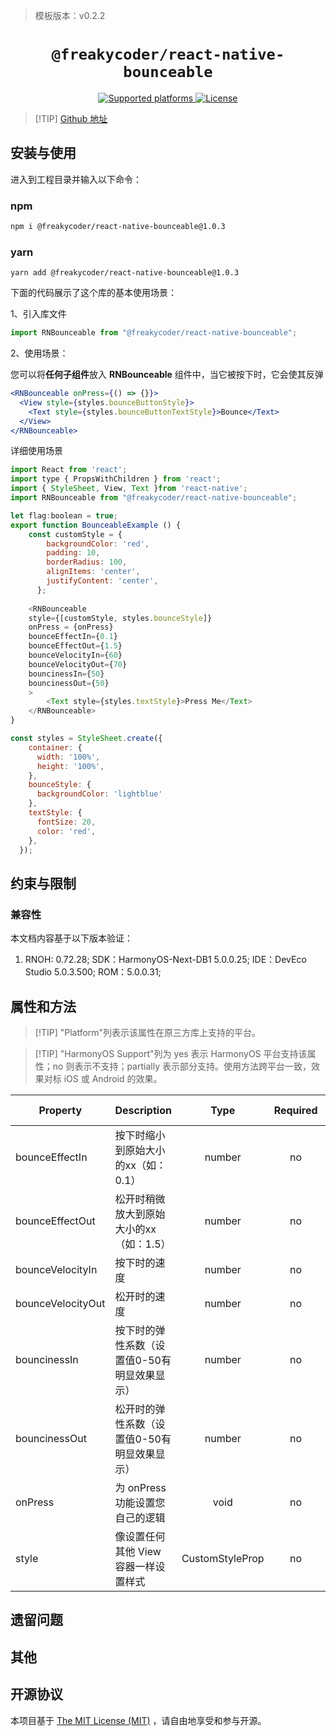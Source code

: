 > 模板版本：v0.2.2



<p align="center">
  <h1 align="center"> <code>@freakycoder/react-native-bounceable</code> </h1>
</p>
<p align="center">
    <a href="https://github.com/WrathChaos/react-native-bounceable">
        <img src="https://img.shields.io/badge/platforms-android%20|%20ios%20|%20harmony%20-lightgrey.svg" alt="Supported platforms" />
    </a>
    <a href="https://opensource.org/license/MIT">
        <img src="https://img.shields.io/badge/license-MIT-green.svg" alt="License" />
    </a>
</p>



> [!TIP] [Github 地址](https://github.com/WrathChaos/react-native-bounceable)

## 安装与使用

进入到工程目录并输入以下命令：

###  npm

```bash
npm i @freakycoder/react-native-bounceable@1.0.3
```

### yarn

```
yarn add @freakycoder/react-native-bounceable@1.0.3
```

下面的代码展示了这个库的基本使用场景：

1、引入库文件

```jsx
import RNBounceable from "@freakycoder/react-native-bounceable";
```

2、使用场景：

您可以将**任何子组件**放入 **RNBounceable** 组件中，当它被按下时，它会使其反弹

```jsx
<RNBounceable onPress={() => {}}>
  <View style={styles.bounceButtonStyle}>
    <Text style={styles.bounceButtonTextStyle}>Bounce</Text>
  </View>
</RNBounceable>
```

详细使用场景

```javascript
import React from 'react';
import type { PropsWithChildren } from 'react';
import { StyleSheet, View, Text }from 'react-native';
import RNBounceable from "@freakycoder/react-native-bounceable";

let flag:boolean = true;
export function BounceableExample () {
    const customStyle = {
        backgroundColor: 'red',
        padding: 10,
        borderRadius: 100,
        alignItems: 'center',
        justifyContent: 'center',
      };
    
    <RNBounceable
    style={[customStyle, styles.bounceStyle]}
    onPress = {onPress}
    bounceEffectIn={0.1}
    bounceEffectOut={1.5}
    bounceVelocityIn={60}
    bounceVelocityOut={70}
    bouncinessIn={50}
    bouncinessOut={50}
    >
    	<Text style={styles.textStyle}>Press Me</Text>
    </RNBounceable>
}

const styles = StyleSheet.create({
    container: {
      width: '100%',
      height: '100%',
    },
    bounceStyle: {
      backgroundColor: 'lightblue'
    },
    textStyle: {
      fontSize: 20,
      color: 'red',
    },
  });
```



## 约束与限制

### 兼容性

本文档内容基于以下版本验证：

1. RNOH: 0.72.28; SDK：HarmonyOS-Next-DB1 5.0.0.25; IDE：DevEco Studio 5.0.3.500; ROM：5.0.0.31;

## 属性和方法

> [!TIP] "Platform"列表示该属性在原三方库上支持的平台。

> [!TIP] "HarmonyOS Support"列为 yes 表示 HarmonyOS 平台支持该属性；no 则表示不支持；partially 表示部分支持。使用方法跨平台一致，效果对标 iOS 或 Android 的效果。

| Property          | Description                                  |      Type       | Required | Platform    | HarmonyOS Support |
| ----------------- | -------------------------------------------- | :-------------: | :------: | ----------- | ----------------- |
| bounceEffectIn    | 按下时缩小到原始大小的xx（如：0.1）          |     number      |    no    | iOS/Android | yes               |
| bounceEffectOut   | 松开时稍微放大到原始大小的xx（如：1.5）      |     number      |    no    | iOS/Android | yes               |
| bounceVelocityIn  | 按下时的速度                                 |     number      |    no    | iOS/Android | yes               |
| bounceVelocityOut | 松开时的速度                                 |     number      |    no    | iOS/Android | yes               |
| bouncinessIn      | 按下时的弹性系数（设置值0-50有明显效果显示） |     number      |    no    | iOS/Android | yes               |
| bouncinessOut     | 松开时的弹性系数（设置值0-50有明显效果显示） |     number      |    no    | iOS/Android | yes               |
| onPress           | 为 onPress 功能设置您自己的逻辑              |      void       |    no    | iOS/Android | yes               |
| style             | 像设置任何其他 View 容器一样设置样式         | CustomStyleProp |    no    | iOS/Android | yes               |

## 遗留问题

## 其他

## 开源协议

本项目基于 [The MIT License (MIT)](https://opensource.org/license/MIT) ，请自由地享受和参与开源。
